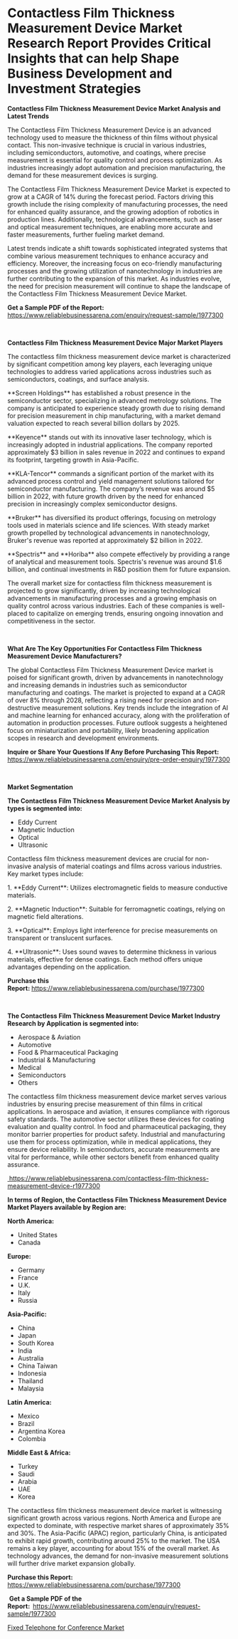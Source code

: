 <p><h1>Contactless Film Thickness Measurement Device Market Research Report Provides Critical Insights that can help Shape Business Development and Investment Strategies</h1></p><p><strong>Contactless Film Thickness Measurement Device Market Analysis and Latest Trends</strong></p>
<p><p>The Contactless Film Thickness Measurement Device is an advanced technology used to measure the thickness of thin films without physical contact. This non-invasive technique is crucial in various industries, including semiconductors, automotive, and coatings, where precise measurement is essential for quality control and process optimization. As industries increasingly adopt automation and precision manufacturing, the demand for these measurement devices is surging.</p><p>The Contactless Film Thickness Measurement Device Market is expected to grow at a CAGR of 14% during the forecast period. Factors driving this growth include the rising complexity of manufacturing processes, the need for enhanced quality assurance, and the growing adoption of robotics in production lines. Additionally, technological advancements, such as laser and optical measurement techniques, are enabling more accurate and faster measurements, further fueling market demand.</p><p>Latest trends indicate a shift towards sophisticated integrated systems that combine various measurement techniques to enhance accuracy and efficiency. Moreover, the increasing focus on eco-friendly manufacturing processes and the growing utilization of nanotechnology in industries are further contributing to the expansion of this market. As industries evolve, the need for precision measurement will continue to shape the landscape of the Contactless Film Thickness Measurement Device Market.</p></p>
<p><strong>Get a Sample PDF of the Report:&nbsp;</strong> <a href="https://www.reliablebusinessarena.com/enquiry/request-sample/1977300?utm_campaign=2653&utm_medium=2&utm_source=Github&utm_content=ia&utm_term=01032025&utm_id=contactless-film-thickness-measurement-device">https://www.reliablebusinessarena.com/enquiry/request-sample/1977300</a></p>
<p>&nbsp;</p>
<p><strong>Contactless Film Thickness Measurement Device Major Market Players</strong></p>
<p><p>The contactless film thickness measurement device market is characterized by significant competition among key players, each leveraging unique technologies to address varied applications across industries such as semiconductors, coatings, and surface analysis.</p><p>**Screen Holdings** has established a robust presence in the semiconductor sector, specializing in advanced metrology solutions. The company is anticipated to experience steady growth due to rising demand for precision measurement in chip manufacturing, with a market demand valuation expected to reach several billion dollars by 2025.</p><p>**Keyence** stands out with its innovative laser technology, which is increasingly adopted in industrial applications. The company reported approximately $3 billion in sales revenue in 2022 and continues to expand its footprint, targeting growth in Asia-Pacific.</p><p>**KLA-Tencor** commands a significant portion of the market with its advanced process control and yield management solutions tailored for semiconductor manufacturing. The company’s revenue was around $5 billion in 2022, with future growth driven by the need for enhanced precision in increasingly complex semiconductor designs.</p><p>**Bruker** has diversified its product offerings, focusing on metrology tools used in materials science and life sciences. With steady market growth propelled by technological advancements in nanotechnology, Bruker's revenue was reported at approximately $2 billion in 2022.</p><p>**Spectris** and **Horiba** also compete effectively by providing a range of analytical and measurement tools. Spectris's revenue was around $1.6 billion, and continual investments in R&D position them for future expansion.</p><p>The overall market size for contactless film thickness measurement is projected to grow significantly, driven by increasing technological advancements in manufacturing processes and a growing emphasis on quality control across various industries. Each of these companies is well-placed to capitalize on emerging trends, ensuring ongoing innovation and competitiveness in the sector.</p></p>
<p>&nbsp;</p>
<p><strong>What Are The Key Opportunities For Contactless Film Thickness Measurement Device Manufacturers?</strong></p>
<p><p>The global Contactless Film Thickness Measurement Device market is poised for significant growth, driven by advancements in nanotechnology and increasing demands in industries such as semiconductor manufacturing and coatings. The market is projected to expand at a CAGR of over 8% through 2028, reflecting a rising need for precision and non-destructive measurement solutions. Key trends include the integration of AI and machine learning for enhanced accuracy, along with the proliferation of automation in production processes. Future outlook suggests a heightened focus on miniaturization and portability, likely broadening application scopes in research and development environments.</p></p>
<p><strong>Inquire or Share Your Questions If Any Before Purchasing This Report:</strong> <a href="https://www.reliablebusinessarena.com/enquiry/pre-order-enquiry/1977300?utm_campaign=2653&utm_medium=2&utm_source=Github&utm_content=ia&utm_term=01032025&utm_id=contactless-film-thickness-measurement-device">https://www.reliablebusinessarena.com/enquiry/pre-order-enquiry/1977300</a></p>
<p>&nbsp;</p>
<p><strong>Market Segmentation</strong></p>
<p><strong>The Contactless Film Thickness Measurement Device Market Analysis by types is segmented into:</strong></p>
<p><ul><li>Eddy Current</li><li>Magnetic Induction</li><li>Optical</li><li>Ultrasonic</li></ul></p>
<p><p>Contactless film thickness measurement devices are crucial for non-invasive analysis of material coatings and films across various industries. Key market types include:</p><p>1. **Eddy Current**: Utilizes electromagnetic fields to measure conductive materials.</p><p>2. **Magnetic Induction**: Suitable for ferromagnetic coatings, relying on magnetic field alterations.</p><p>3. **Optical**: Employs light interference for precise measurements on transparent or translucent surfaces.</p><p>4. **Ultrasonic**: Uses sound waves to determine thickness in various materials, effective for dense coatings. Each method offers unique advantages depending on the application.</p></p>
<p><strong>Purchase this Report:&nbsp;</strong><a href="https://www.reliablebusinessarena.com/purchase/1977300?utm_campaign=2653&utm_medium=2&utm_source=Github&utm_content=ia&utm_term=01032025&utm_id=contactless-film-thickness-measurement-device">https://www.reliablebusinessarena.com/purchase/1977300</a></p>
<p>&nbsp;</p>
<p><strong>The Contactless Film Thickness Measurement Device Market Industry Research by Application is segmented into:</strong></p>
<p><ul><li>Aerospace & Aviation</li><li>Automotive</li><li>Food & Pharmaceutical Packaging</li><li>Industrial & Manufacturing</li><li>Medical</li><li>Semiconductors</li><li>Others</li></ul></p>
<p><p>The contactless film thickness measurement device market serves various industries by ensuring precise measurement of thin films in critical applications. In aerospace and aviation, it ensures compliance with rigorous safety standards. The automotive sector utilizes these devices for coating evaluation and quality control. In food and pharmaceutical packaging, they monitor barrier properties for product safety. Industrial and manufacturing use them for process optimization, while in medical applications, they ensure device reliability. In semiconductors, accurate measurements are vital for performance, while other sectors benefit from enhanced quality assurance.</p></p>
<p><a href="https://www.reliablebusinessarena.com/contactless-film-thickness-measurement-device-r1977300?utm_campaign=2653&utm_medium=2&utm_source=Github&utm_content=ia&utm_term=01032025&utm_id=contactless-film-thickness-measurement-device">&nbsp;https://www.reliablebusinessarena.com/contactless-film-thickness-measurement-device-r1977300</a></p>
<p><strong>In terms of Region, the Contactless Film Thickness Measurement Device Market Players available by Region are:</strong></p>
<p>
    <p> <strong> North America: </strong>
        <ul>
            <li>United States</li>
            <li>Canada</li>
        </ul>
        </p> 
    <p> <strong> Europe: </strong>
        <ul>
            <li>Germany</li>
            <li>France</li>
            <li>U.K.</li>
            <li>Italy</li>
            <li>Russia</li>
        </ul>
        </p> 
    <p> <strong> Asia-Pacific: </strong>
        <ul>
            <li>China</li>
            <li>Japan</li>
            <li>South Korea</li>
            <li>India</li>
            <li>Australia</li>
            <li>China Taiwan</li>
            <li>Indonesia</li>
            <li>Thailand</li>
            <li>Malaysia</li>
        </ul>
        </p> 
    <p> <strong> Latin America: </strong>
        <ul>
            <li>Mexico</li>
            <li>Brazil</li>
            <li>Argentina Korea</li>
            <li>Colombia</li>
        </ul>
        </p> 
    <p> <strong> Middle East & Africa: </strong>
        <ul>
            <li>Turkey</li>
            <li>Saudi</li>
            <li>Arabia</li>
            <li>UAE</li>
            <li>Korea</li>
        </ul>
    </p>
    </p>
<p><p>The contactless film thickness measurement device market is witnessing significant growth across various regions. North America and Europe are expected to dominate, with respective market shares of approximately 35% and 30%. The Asia-Pacific (APAC) region, particularly China, is anticipated to exhibit rapid growth, contributing around 25% to the market. The USA remains a key player, accounting for about 15% of the overall market. As technology advances, the demand for non-invasive measurement solutions will further drive market expansion globally.</p></p>
<p><strong>Purchase this Report: </strong><a href="https://www.reliablebusinessarena.com/purchase/1977300?utm_campaign=2653&utm_medium=2&utm_source=Github&utm_content=ia&utm_term=01032025&utm_id=contactless-film-thickness-measurement-device">https://www.reliablebusinessarena.com/purchase/1977300</a></p>
<p>&nbsp;<strong>Get a Sample PDF of the Report:&nbsp;&nbsp;</strong><a href="https://www.reliablebusinessarena.com/enquiry/request-sample/1977300?utm_campaign=2653&utm_medium=2&utm_source=Github&utm_content=ia&utm_term=01032025&utm_id=contactless-film-thickness-measurement-device">https://www.reliablebusinessarena.com/enquiry/request-sample/1977300</a></p>
<p><strong></strong></p>
<p><p><a href="https://github.com/lugnabirue/Market-Research-Report-List-1/blob/main/fixed-telephone-for-conference-market.md?utm_campaign=2653&utm_medium=2&utm_source=Github&utm_content=ia&utm_term=01032025&utm_id=contactless-film-thickness-measurement-device">Fixed Telephone for Conference Market</a></p></p>